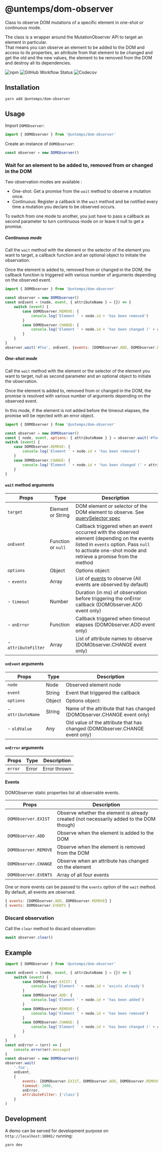 # @untemps/dom-observer

Class to observe DOM mutations of a specific element in one-shot or continuous mode.

The class is a wrapper around the MutationObserver API to target an element in particular.  
That means you can observe an element to be added to the DOM and access to its properties, an attribute from that element to be changed and get the old and the new values, the element to be removed from the DOM and destroy all its dependencies.

![npm](https://img.shields.io/npm/v/@untemps/dom-observer?style=for-the-badge)
![GitHub Workflow Status](https://img.shields.io/github/workflow/status/untemps/dom-observer/deploy?style=for-the-badge)
![Codecov](https://img.shields.io/codecov/c/github/untemps/dom-observer?style=for-the-badge)

## Installation

```bash
yarn add @untemps/dom-observer
```

## Usage

Import `DOMObserver`:

```javascript
import { DOMObserver } from '@untemps/dom-observer'
```

Create an instance of `DOMObserver`:

```javascript
const observer = new DOMObserver()
```

### Wait for an element to be added to, removed from or changed in the DOM

Two observation modes are available :

- One-shot: Get a promise from the `wait` method to observe a mutation once.
- Continuous: Register a callback in the `wait` method and be notified every time a mutation you declare to be observed occurs.

To switch from one mode to another, you just have to pass a callback as second parameter to turn continuous mode on or leave it null to get a promise.

##### Continuous mode
Call the `wait` method with the element or the selector of the element you want to target, a callback function and an optional object to initiate the observation.

Once the element is added to, removed from or changed in the DOM, the callback function is triggered with various number of arguments depending on the observed event.

```javascript
import { DOMObserver } from '@untemps/dom-observer'

const observer = new DOMObserver()
const onEvent = (node, event, { attributeName } = {}) => {
	switch (event) {
		case DOMObserver.REMOVE: {
			console.log('Element ' + node.id + 'has been removed')
		}
		case DOMObserver.CHANGE: {
			console.log('Element ' + node.id + 'has been changed (' + attributeName + ')')
		}
	}
}
observer.wait('#foo', onEvent, {events: [DOMObserver.ADD, DOMObserver.REMOVE]})
```

##### One-shot mode

Call the `wait` method with the element or the selector of the element you want to target, null as second parameter and an optional object to initiate the observation.

Once the element is added to, removed from or changed in the DOM, the promise is resolved with various number of arguments depending on the observed event.

In this mode, if the element is not added before the timeout elapses, the promise will be rejected with an error object.

```javascript
import { DOMObserver } from '@untemps/dom-observer'

const observer = new DOMObserver()
const { node, event, options: { attributeName } } = observer.wait('#foo', null, {events: [DOMObserver.REMOVE, DOMObserver.CHANGE]})
switch (event) {
	case DOMObserver.REMOVE: {
		console.log('Element ' + node.id + 'has been removed')
	}
	case DOMObserver.CHANGE: {
		console.log('Element ' + node.id + 'has been changed (' + attributeName + ')')
	}
}
```

#### `wait` method arguments

| Props                | Type                 | Description                                                                                                                                                                                          |
| -------------------- | -------------------- |------------------------------------------------------------------------------------------------------------------------------------------------------------------------------------------------------|
| `target`             | Element or String    | DOM element or selector of the DOM element to observe. See [querySelector spec](https://developer.mozilla.org/en-US/docs/Web/API/Document/querySelector)                                             |
| `onEvent`            | Function or `null`   | Callback triggered when an event occurred with the observed element (depending on the events listed in `events` option. Pass `null` to activate one-shot mode and retrieve a promise from the method |
| `options        `    | Object               | Options object:                                                                                                                                                                                      |
| - `events`           | Array                | List of [events](#events) to observe (All events are observed by default)                                                                                                                            |
| - `timeout`          | Number               | Duration (in ms) of observation before triggering the onError callback  (DOMObserver.ADD event only)                                                                                                 |
| - `onError`          | Function             | Callback triggered when timeout elapses (DOMObserver.ADD event only)                                                                                                                                 |
| - `attributeFilter`  | Array                | List of attribute names to observe (DOMObserver.CHANGE event only)                                                                                                                                   |

#### `onEvent` arguments

| Props              | Type     | Description                                                                                                                                  |
| ------------------ | -------- | -------------------------------------------------------------------------------------------------------------------------------------------- |
| `node`             | Node     | Observed element node                                                                                                                        |
| `event`            | String   | Event that triggered the callback                                                                                                            |
| `options        `  | Object   | Options object:                                                                                                                              |
| - `attributeName`  | String   | Name of the attribute that has changed (DOMObserver.CHANGE event only)                                                                       |
| - `oldValue`       | Any      | Old value of the attribute that has changed (DOMObserver.CHANGE event only)                                                                  |

#### `onError` arguments

| Props              | Type     | Description                                                                                                                                  |
| ------------------ | -------- | -------------------------------------------------------------------------------------------------------------------------------------------- |
| `error`            | Error    | Error thrown                                                                                                                                 |

#### Events

DOMObserver static properties list all observable events.

| Props                | Description                                                                               |
|----------------------|-------------------------------------------------------------------------------------------|
| `DOMObserver.EXIST`  | Observe whether the element is already created (not necessarily added to the DOM though) |
| `DOMObserver.ADD`    | Observe when the element is added to the DOM                                              |
| `DOMObserver.REMOVE` | Observe when the element is removed from the DOM                                          |
| `DOMObserver.CHANGE` | Observe when an attribute has changed on the element                                      |
| `DOMObserver.EVENTS` | Array of all four events                                                                  |

One or more events can be passed to the `events` option of the  `wait` method. By default, all events are observed.

```javascript
{ events: [DOMObserver.ADD, DOMObserver.REMOVE] }
{ events: DOMObserver.EVENTS }
```

### Discard observation

Call the `clear` method to discard observation:

```javascript
await observer.clear()
```

## Example

```javascript
import { DOMObserver } from '@untemps/dom-observer'

const onEvent = (node, event, { attributeName } = {}) => {
	switch (event) {
		case DOMObserver.EXIST: { 
			console.log('Element ' + node.id + 'exists already')
		}
		case DOMObserver.ADD: {
			console.log('Element ' + node.id + 'has been added')
		}
		case DOMObserver.REMOVE: {
			console.log('Element ' + node.id + 'has been removed')
		}
		case DOMObserver.CHANGE: {
			console.log('Element ' + node.id + 'has been changed (' + attributeName + ')')
		}
	}
}
const onError = (err) => {
	console.error(err.message)
}
const observer = new DOMObserver()
observer.wait(
    '.foo',
    onEvent,
    {
    	events: [DOMObserver.EXIST, DOMObserver.ADD, DOMObserver.REMOVE, DOMObserver.CHANGE],
        timeout: 2000,
        onError,
        attributeFilter: ['class']
    }
)
```

## Development

A demo can be served for development purpose on `http://localhost:10001/` running:

```
yarn dev
```
